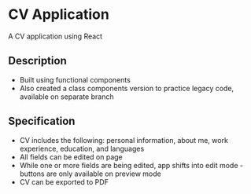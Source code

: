 # CV Application
A CV application using React

## Description
- Built using functional components 
- Also created a class components version to practice legacy code, available on separate branch

## Specification
- CV includes the following: personal information, about me, work experience, education, and languages
- All fields can be edited on page
- While one or more fields are being edited, app shifts into edit mode - buttons are only available on preview mode
- CV can be exported to PDF